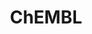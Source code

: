 ---
layout: default
bigquery: https://console.cloud.google.com/bigquery?p=patents-public-data&d=ebi_chembl&page=dataset
citation: '"The ChEMBL database in 2017." Anna Gaulton, Anne Hersey, Michał Nowotka,
  A Patrícia Bento, Jon Chambers, David Mendez, Prudence Mutowo, Francis Atkinson,
  Louisa J Bellis, Elena Cibrián-Uhalte, Mark Davies, Nathan Dedman, Anneli Karlsson,
  María Paula Magariños, John P Overington, George Papadatos, Ines Smit, Andrew R
  Leach Nucleic acids Research (2017) 45 (Database Issue), D945-D954'
contributors: European Bioinformatics Institute
cost: None
description: ChEMBL Data is a manually curated database of small molecules used in
  drug discovery, including information about existing patented drugs.
documentation: 'schema: https://www.ebi.ac.uk/chembl/db_schema


  '
last_edit: 04/06/2022, 23:59:24
location: https://console.cloud.google.com/marketplace/product/google_patents_public_datasets/chembl
maintained_by: EMBL-EBI, an outstation of European Molecular Biology Laboratory
related_publications: '

  ChEMBL: towards direct deposition of bioassay data.


  Mendez D, Gaulton A, Bento AP, Chambers J, De Veij M, Félix E, Magariños MP, Mosquera
  JF, Mutowo P, Nowotka M, Gordillo-Marañón M, Hunter F, Junco L, Mugumbate G, Rodriguez-Lopez
  M, Atkinson F, Bosc N, Radoux CJ, Segura-Cabrera A, Hersey A, Leach AR.


  — Nucleic Acids Res. 2019; 47(D1):D930-D940. doi: 10.1093/nar/gky1075

  '
schema_fields:
- natural_product
- full_molformula
- cell_id
- bao_format
- protein_class_id
- atc_code
- set_name
- db_version
- comments
- caloha_id
- warnref_id
- curated_by
- chembl_id
- entity_id
- ddd_value
- patent_expire_date
- heavy_atoms
- bto_id
- alert_id
- withdrawn_year
- creation_date
- molecular_mechanism
- doi
- comp_go_id
- ap_id
- value
- volume
- inorganic_flag
- topical
- warning_country
- alert_set_id
- abstract
- sequence_md5sum
- domain_id
- selectivity_comment
- domain_type
- res_stem_id
- polymer_flag
- site_name
- type
- level1_description
- uberon_id
- hrac_class_id
- major_class
- mechanism_of_action
- lle
- stem
- published_type
- first_page
- standard_inchi_key
- potential_duplicate
- prodrug
- withdrawn_flag
- species_group_flag
- sitecomp_id
- published_relation
- cell_description
- pref_name
- warning_type
- confidence_score
- accession
- protein_class_desc
- site_residues
- doc_type
- drug_substance_flag
- assay_tax_id
- max_phase
- curation_comment
- ro3_pass
- protclasssyn_id
- ref_id
- publication_number
- activity_id
- drug_product_flag
- tid
- last_page
- delist_flag
- cellosaurus_id
- cell_source_tax_id
- mc_target_name
- hba
- oc_id
- ad_type
- parameter_type
- source
- protein_class_synonym
- efo_term
- bei
- molregno
- oral
- log_id
- dosed_ingredient
- ref_url
- frac_class_id
- who_extra
- level5
- title
- rgid
- psa
- source_domain_id
- irac_code
- acd_logp
- compound_name
- compsyn_id
- src_short_name
- level4_description
- strength
- result_flag
- first_approval
- downgraded
- ingredient
- l3
- src_description
- targrel_id
- enzyme_tid
- co_stem_id
- assay_category
- usan_year
- prod_pat_id
- record_id
- compd_id
- parent_id
- max_phase_for_ind
- molecular_species
- variant_id
- nda_type
- version
- go_id
- route
- standard_inchi
- helm_notation
- smarts
- chebi_par_id
- actsm_id
- upper_value
- warning_description
- warning_year
- orig_description
- patent_no
- site_id
- action_type
- standard_text_value
- doc_id
- submission_date
- tid_fixed
- drugind_id
- cell_ontology_id
- component_synonym
- cx_most_bpka
- ref_type
- assay_strain
- year
- applicant_full_name
- standard_type
- mecref_id
- assay_desc
- published_units
- standard_flag
- drug_record_id
- clo_id
- usan_stem_definition
- stem_class
- mol_atc_id
- black_box_warning
- hrac_code
- mc_organism
- num_lipinski_ro5_violations
- std_act_id
- cx_logd
- journal
- confidence
- bao_id
- parameter_value
- standard_relation
- aromatic_rings
- target_mapping
- definition
- binding_site_comment
- stat
- activity_comment
- parent_go_id
- efo_id
- usan_stem
- cell_source_tissue
- src_assay_id
- mutation
- normal_range_min
- predbind_id
- ass_cls_map_id
- parenteral
- organism
- qudt_units
- acd_logd
- related_tid
- assay_source
- mesh_id
- domain_name
- path
- ddd_id
- updated_by
- end_position
- last_active
- mc_target_type
- cl_lincs_id
- trade_name
- tbl
- mesh_heading
- assay_param_id
- acd_most_apka
- component_id
- name
- mw_monoisotopic
- met_id
- metabolite_record_id
- disease_efficacy
- relationship_desc
- previous_company
- patent_id
- ddd_units
- mol_frac_id
- mechanism_comment
- assay_class_id
- parent_type
- num_ro5_violations
- standard_upper_value
- chirality
- component_type
- num_alerts
- mc_target_accession
- product_id
- parent_molregno
- innovator_company
- molfile
- hbd
- warning_class
- targcomp_id
- structure_type
- mol_hrac_id
- assay_test_type
- level2
- assay_type
- standard_value
- priority
- mol_irac_id
- relation
- short_name
- active_ingredient
- pathway_id
- text_value
- domain_description
- l8
- acd_most_bpka
- updated_on
- units
- qed_weighted
- start_position
- isoform
- cell_source_organism
- substrate_record_id
- warning_id
- alogp
- target_desc
- hbd_lipinski
- smid
- level2_description
- tax_id
- src_compound_id
- level1
- level4
- assay_organism
- tissue_id
- issue
- ddd_admr
- dosage_form
- indref_id
- le
- cx_most_apka
- l2
- synonyms
- research_stem
- therapeutic_flag
- sei
- normal_range_max
- class_type
- ddd_comment
- l6
- irac_class_id
- sequence
- rtb
- job_id
- pchembl_value
- entity_type
- mw_freebase
- class_level
- met_comment
- cell_name
- cpd_str_alert_id
- level3
- prediction_method
- relationship
- first_in_class
- l1
- assay_id
- l7
- data_validity_comment
- bao_endpoint
- aspect
- molecule_type
- patent_use_code
- annotation
- l4
- comp_class_id
- hba_lipinski
- usan_substem
- biocomp_id
- approval_date
- alert_name
- src_id
- full_mwt
- company
- withdrawn_class
- cx_logp
- compound_key
- status
- published_value
- canonical_smiles
- indication_class
- pubmed_id
- l5
- who_name
- usan_stem_id
- ridx
- subgroup
- authors
- country
- withdrawn_country
- frac_code
- description
- cidx
- direct_interaction
- db_source
- metref_id
- label
- target_type
- as_id
- molsyn_id
- withdrawn_reason
- idx
- syn_type
- enzyme_name
- activity_count
- active_molregno
- uo_units
- standard_units
- aidx
- assay_subcellular_fraction
- mec_id
- relationship_type
- assay_cell_type
- assay_tissue
- toid
- met_conversion
- homologue
- availability_type
- pathway_key
- mc_tax_id
- level3_description
- formulation_id
shortname: chembl
tags:
- biotechnology
- health
- chemical
- bioinformatics
- medical
terms_of_use: CC BY-SA 3.0
title: ChEMBL
uuid: e232a192-965c-4ec9-904c-155b6dfe56c5
---